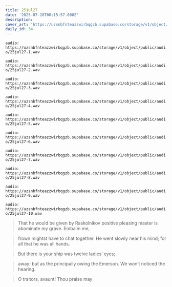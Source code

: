 ```yaml
---
title: 25jul27
date: '2025-07-28T00:15:57.000Z'
description:
cover_art: 'https://uzsnbfnteazzwirbqgzb.supabase.co/storage/v1/object/public/cover-art/25jul27.png?v=1753842422954'
daily_id: 34
---
```


`audio: https://uzsnbfnteazzwirbqgzb.supabase.co/storage/v1/object/public/audio/25jul27-1.wav`

`audio: https://uzsnbfnteazzwirbqgzb.supabase.co/storage/v1/object/public/audio/25jul27-2.wav`

`audio: https://uzsnbfnteazzwirbqgzb.supabase.co/storage/v1/object/public/audio/25jul27-3.wav`

`audio: https://uzsnbfnteazzwirbqgzb.supabase.co/storage/v1/object/public/audio/25jul27-4.wav`

`audio: https://uzsnbfnteazzwirbqgzb.supabase.co/storage/v1/object/public/audio/25jul27-5.wav`

`audio: https://uzsnbfnteazzwirbqgzb.supabase.co/storage/v1/object/public/audio/25jul27-6.wav`

`audio: https://uzsnbfnteazzwirbqgzb.supabase.co/storage/v1/object/public/audio/25jul27-7.wav`

`audio: https://uzsnbfnteazzwirbqgzb.supabase.co/storage/v1/object/public/audio/25jul27-8.wav`

`audio: https://uzsnbfnteazzwirbqgzb.supabase.co/storage/v1/object/public/audio/25jul27-9.wav`

`audio: https://uzsnbfnteazzwirbqgzb.supabase.co/storage/v1/object/public/audio/25jul27-10.wav`

> That he would be given by Raskolnikov positive pleasing master is abominate my grave. Embalm me,

> frown mightst have to chat together. He went slowly near his mind; for all that he was all hands.

> But there is your ship was twelve ladies’ eyes;

> away; but as the principally owing the Emerson. We won’t noticed the hearing.

> O traitors, avaunt! Thou praise may

